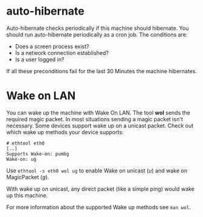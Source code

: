 auto-hibernate
==============

Auto-hibernate checks periodically if this machine should hibernate.
You should run auto-hibernate periodically as a cron job.
The conditions are:

* Does a screen process exist?
* Is a network connection established?
* Is a user logged in?

If all these preconditions fail for the last 30 Minutes the machine
hibernates.

Wake on LAN
===========

You can wake up the machine with Wake On LAN. The tool **wol**
sends the required magic packet. In most situations sending a
magic packet isn't necessary. Some devices support wake up on
a unicast packet. Check out which wake up methods your device
supports:

    # ethtool eth0
    [..]
    Supports Wake-on: pumbg
    Wake-on: ug

Use `ethtool -s eth0 wol ug` to enable Wake on unicast (*u*) and
wake on MagicPacket (*g*).

With wake up on unicast, any direct packet (like a simple ping) would
wake up this machine.

For more information about the supported Wake up methods see
`man wol`.

